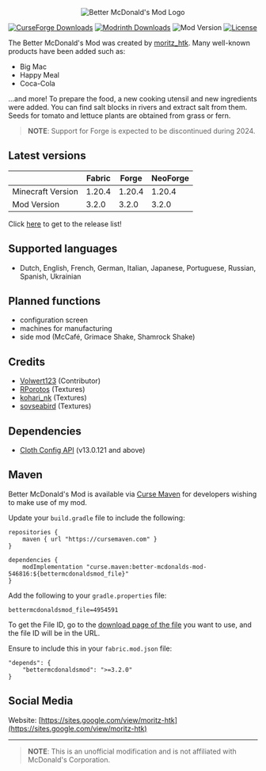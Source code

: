 <p align="center">
    <img src="https://i.imgur.com/3Fk3R5m.png"  alt="Better McDonald's Mod Logo"/>
</p>

[![CurseForge Downloads](https://cf.way2muchnoise.eu/short_546816_downloads.svg?badge_style=for_the_badge)](https://www.curseforge.com/minecraft/mc-mods/better-mcdonalds-mod)
[![Modrinth Downloads](https://img.shields.io/modrinth/dt/kdnePgr1?style=for-the-badge&logo=modrinth)](https://modrinth.com/mod/better-mcdonalds-mod)
![Mod Version](https://img.shields.io/modrinth/v/kdnePgr1?style=for-the-badge)
[![License](https://img.shields.io/badge/LICENSE-moritz__htk_Software_License_Agreement_(mSLA)-red?style=for-the-badge)](https://sites.google.com/view/moritz-htk/license)

The Better McDonald's Mod was created by [moritz_htk](https://github.com/moritz-htk). Many well-known products have been added such as:
- Big Mac
- Happy Meal
- Coca-Cola

...and more! To prepare the food, a new cooking utensil and new ingredients were added. You can find salt blocks in rivers and extract salt from them. Seeds for tomato and lettuce plants are obtained from grass or fern.

> **NOTE**:  Support for Forge is expected to be discontinued during 2024.

## Latest versions
|                   | Fabric | Forge  | NeoForge |
|-------------------|--------|--------|----------|
| Minecraft Version | 1.20.4 | 1.20.4 | 1.20.4   |
| Mod Version       | 3.2.0  | 3.2.0  | 3.2.0    |

Click [here](https://github.com/moritz-htk/Better-McDonalds-Mod-Fabric/releases) to get to the release list!

## Supported languages
- Dutch, English, French, German, Italian, Japanese, Portuguese, Russian, Spanish, Ukrainian

## Planned functions
- configuration screen
- machines for manufacturing
- side mod (McCafé, Grimace Shake, Shamrock Shake)

## Credits
- [Volwert123](https://github.com/Volwert123/) (Contributor)
- [RPorotos](https://www.fiverr.com/rporotos) (Textures)
- [kohari_nk](https://www.fiverr.com/kohari_nk) (Textures)
- [sovseabird](https://www.fiverr.com/sovseabird) (Textures)

## Dependencies
- [Cloth Config API](https://github.com/shedaniel/cloth-config) (v13.0.121 and above)

## Maven
Better McDonald's Mod is  available via [Curse Maven](https://www.cursemaven.com/) for developers wishing to make use of my mod.

Update your `build.gradle` file to include the following:

```
repositories {
    maven { url "https://cursemaven.com" }
}

dependencies {
    modImplementation "curse.maven:better-mcdonalds-mod-546816:${bettermcdonaldsmod_file}"
}
```

Add the following to your `gradle.properties` file:

```
bettermcdonaldsmod_file=4954591
```

To get the File ID, go to the [download page of the file](https://www.curseforge.com/minecraft/mc-mods/better-mcdonalds-mod/files/4954591) you want to use, and the file ID will be in the URL.

Ensure to include this in your `fabric.mod.json` file:

```
"depends": {
    "bettermcdonaldsmod": ">=3.2.0"
}
```

## Social Media
Website: [https://sites.google.com/view/moritz-htk](https://sites.google.com/view/moritz-htk)

---
> **NOTE**:  This is an unofficial modification and is not affiliated with McDonald's Corporation.